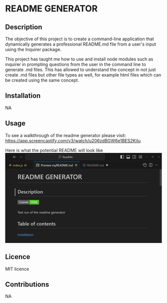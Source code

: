 # README GENERATOR  
   ## Description 
   The objective of this project is to create a command-line application that dynamically generates a professional README.md file from a user's input using the Inquirer package. 

   This project has taught me how to use and install node modules such as inquirer in prompting questions from the user in the command line to generate .md files. This has allowed to understand the 
   concept in not just create .md files but other file types as well, for example html files which can be created using the same concept. 

   ## Installation 
   NA  
   ## Usage 
  To see a walkthrough of the readme generator please visit: 
   https://app.screencastify.com/v3/watch/u206zdBGW6e1BES2KiIu 

  


  Here is what the potential README will look like
  ![Here is what the potential README will look like](Assets/ReadmeScreenshot.png)
   ## Licence 
  MIT licence 
   ## Contributions 
   NA 
  